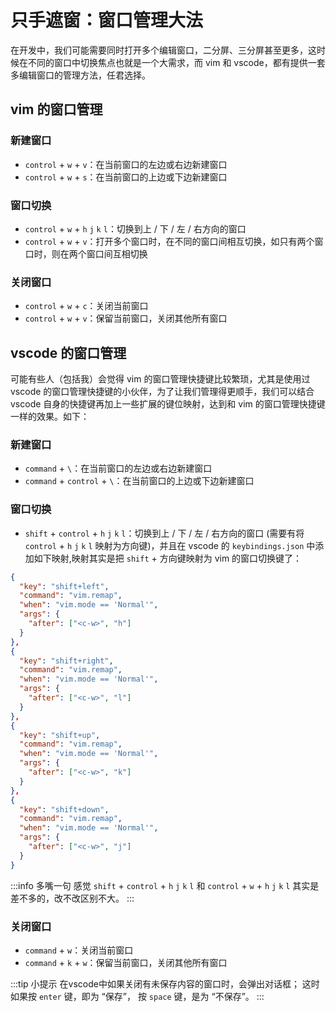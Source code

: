 # 只手遮窗：窗口管理大法

  在开发中，我们可能需要同时打开多个编辑窗口，二分屏、三分屏甚至更多，这时候在不同的窗口中切换焦点也就是一个大需求，而 vim 和 vscode，都有提供一套多编辑窗口的管理方法，任君选择。
  
## vim 的窗口管理

  ### 新建窗口
  - `control` + `w` + `v`：在当前窗口的左边或右边新建窗口
  - `control` + `w` + `s`：在当前窗口的上边或下边新建窗口
    
  ### 窗口切换
  - `control` + `w` + `h` `j` `k` `l`：切换到上 / 下 / 左 / 右方向的窗口
  - `control` + `w` + `v`：打开多个窗口时，在不同的窗口间相互切换，如只有两个窗口时，则在两个窗口间互相切换

  ### 关闭窗口
  - `control` + `w` + `c`：关闭当前窗口
  - `control` + `w` + `v`：保留当前窗口，关闭其他所有窗口

## vscode 的窗口管理
  可能有些人（包括我）会觉得 vim 的窗口管理快捷键比较繁琐，尤其是使用过 vscode 的窗口管理快捷键的小伙伴，为了让我们管理得更顺手，我们可以结合 vscode 自身的快捷键再加上一些扩展的键位映射，达到和 vim 的窗口管理快捷键一样的效果。如下：

  ### 新建窗口

  - `command` + `\`：在当前窗口的左边或右边新建窗口
  - `command` + `control` + `\`：在当前窗口的上边或下边新建窗口

  ### 窗口切换
  
  - `shift` + `control` + `h` `j` `k` `l`：切换到上 / 下 / 左 / 右方向的窗口 (需要有将 `control` + `h` `j` `k` `l` 映射为方向键)，并且在 vscode 的 `keybindings.json` 中添加如下映射,映射其实是把 `shift` + 方向键映射为 vim 的窗口切换键了：

  ```json
  {
    "key": "shift+left",
    "command": "vim.remap",
    "when": "vim.mode == 'Normal'",
    "args": {
      "after": ["<c-w>", "h"]
    }
  },
  {
    "key": "shift+right",
    "command": "vim.remap",
    "when": "vim.mode == 'Normal'",
    "args": {
      "after": ["<c-w>", "l"]
    }
  },
  {
    "key": "shift+up",
    "command": "vim.remap",
    "when": "vim.mode == 'Normal'",
    "args": {
      "after": ["<c-w>", "k"]
    }
  },
  {
    "key": "shift+down",
    "command": "vim.remap",
    "when": "vim.mode == 'Normal'",
    "args": {
      "after": ["<c-w>", "j"]
    }
  }
  ```
    
  :::info 多嘴一句
  感觉 `shift` + `control` + `h` `j` `k` `l` 和 `control` + `w` + `h` `j` `k` `l` 其实是差不多的，改不改区别不大。
  :::


  ### 关闭窗口
  - `command` + `w`：关闭当前窗口
  - `command` + `k` + `w`：保留当前窗口，关闭其他所有窗口 

:::tip 小提示
  在vscode中如果关闭有未保存内容的窗口时，会弹出对话框；
  这时如果按 `enter` 键，即为 “保存”， 
  按 `space` 键，是为 “不保存”。
:::